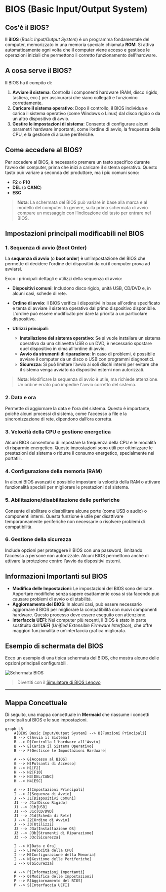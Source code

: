 # BIOS (Basic Input/Output System)

## Cos'è il BIOS?

Il **BIOS** (*Basic Input/Output System*) è un programma fondamentale del computer, memorizzato in una memoria speciale chiamata **ROM**. Si attiva automaticamente ogni volta che il computer viene acceso e gestisce le operazioni iniziali che permettono il corretto funzionamento dell'hardware.

## A cosa serve il BIOS?

Il BIOS ha il compito di:

1. **Avviare il sistema**: Controlla i componenti hardware (RAM, disco rigido, tastiera, ecc.) per assicurarsi che siano collegati e funzionino correttamente.
2. **Caricare il sistema operativo**: Dopo il controllo, il BIOS individua e carica il sistema operativo (come Windows o Linux) dal disco rigido o da un altro dispositivo di avvio.
3. **Gestire le impostazioni di sistema**: Consente di configurare alcuni parametri hardware importanti, come l’ordine di avvio, la frequenza della CPU, e la gestione di alcune periferiche.

## Come accedere al BIOS?

Per accedere al BIOS, è necessario premere un tasto specifico durante l’avvio del computer, prima che inizi a caricare il sistema operativo. Questo tasto può variare a seconda del produttore, ma i più comuni sono:

- **F2** o **F10**
- **DEL** (o **CANC**)
- **ESC**

> **Nota**: La schermata del BIOS può variare in base alla marca e al modello del computer. In genere, sulla prima schermata di avvio compare un messaggio con l’indicazione del tasto per entrare nel BIOS.

## Impostazioni principali modificabili nel BIOS

### 1. Sequenza di avvio (Boot Order)

La **sequenza di avvio** (o **boot order**) è un’impostazione del BIOS che permette di decidere l'ordine dei dispositivi da cui il computer prova ad avviarsi. 

Ecco i principali dettagli e utilizzi della sequenza di avvio:

- **Dispositivi comuni**: Includono disco rigido, unità USB, CD/DVD e, in alcuni casi, schede di rete.
  
- **Ordine di avvio**: Il BIOS verifica i dispositivi in base all'ordine specificato e tenta di avviare il sistema operativo dal primo dispositivo disponibile. L'ordine può essere modificato per dare la priorità a un particolare dispositivo.
  
- **Utilizzi principali**:

  - **Installazione del sistema operativo**: Se si vuole installare un sistema operativo da una chiavetta USB o un DVD, è necessario spostare quel dispositivo in cima all'ordine di avvio.
  - **Avvio da strumenti di riparazione**: In caso di problemi, è possibile avviare il computer da un disco o USB con programmi diagnostici.
  - **Sicurezza**: Si può limitare l’avvio ai soli dischi interni per evitare che il sistema venga avviato da dispositivi esterni non autorizzati.

> **Nota**: Modificare la sequenza di avvio è utile, ma richiede attenzione. Un ordine errato può impedire l'avvio corretto del sistema.

### 2. Data e ora

Permette di aggiornare la data e l'ora del sistema. Questo è importante, poiché alcuni processi di sistema, come l'accesso a file e la sincronizzazione di rete, dipendono dall’ora corretta.

### 3. Velocità della CPU e gestione energetica

Alcuni BIOS consentono di impostare la frequenza della CPU e le modalità di risparmio energetico. Queste impostazioni sono utili per ottimizzare le prestazioni del sistema o ridurre il consumo energetico, specialmente nei portatili.

### 4. Configurazione della memoria (RAM)

In alcuni BIOS avanzati è possibile impostare la velocità della RAM o attivare funzionalità speciali per migliorare le prestazioni del sistema.

### 5. Abilitazione/disabilitazione delle periferiche

Consente di abilitare o disabilitare alcune porte (come USB o audio) o componenti interni. Questa funzione è utile per disattivare temporaneamente periferiche non necessarie o risolvere problemi di compatibilità.

### 6. Gestione della sicurezza

Include opzioni per proteggere il BIOS con una password, limitando l’accesso a persone non autorizzate. Alcuni BIOS permettono anche di attivare la protezione contro l’avvio da dispositivi esterni.

## Informazioni Importanti sul BIOS

- **Modifica delle Impostazioni**: Le impostazioni del BIOS sono delicate. Apportare modifiche senza sapere esattamente cosa si sta facendo può causare problemi di avvio o di stabilità.
- **Aggiornamento del BIOS**: In alcuni casi, può essere necessario aggiornare il BIOS per migliorare la compatibilità con nuovi componenti hardware. Questo processo deve essere eseguito con attenzione.
- **Interfaccia UEFI**: Nei computer più recenti, il BIOS è stato in parte sostituito dall’**UEFI** (*Unified Extensible Firmware Interface*), che offre maggiori funzionalità e un’interfaccia grafica migliorata.

## Esempio di schermata del BIOS

Ecco un esempio di una tipica schermata del BIOS, che mostra alcune delle opzioni principali configurabili.

![Schermata BIOS](https://kmpic.asus.com/images/2022/07/21/e02270e4-b24f-4080-be10-674dde9db4f8.png)

> Divertiti con il [Simulatore di BIOS Lenovo](https://download.lenovo.com/bsco/index.html#/)

---

## Mappa Concettuale

Di seguito, una mappa concettuale in **Mermaid** che riassume i concetti principali sul BIOS e le sue impostazioni.

```mermaid
graph LR
    A[BIOS Basic Input/Output System] --> B[Funzioni Principali]
    B --> C[Avvia il Sistema]
    B --> D[Controlla l'Hardware all'Avvio]
    B --> E[Carica il Sistema Operativo]
    B --> F[Gestisce le Impostazioni Hardware]

    A --> G[Accesso al BIOS]
    G --> H[Pulsanti di Accesso]
    H --> H1[F2]
    H --> H2[F10]
    H --> H3[DEL/CANC]
    H --> H4[ESC]

    A --> I[Impostazioni Principali]
    I --> J[Sequenza di Avvio]
    J --> J1[Dispositivi Comuni]
    J1 --> J1a[Disco Rigido]
    J1 --> J1b[USB]
    J1 --> J1c[CD/DVD]
    J1 --> J1d[Scheda di Rete]
    J --> J2[Ordine di Avvio]
    J --> J3[Utilizzi]
    J3 --> J3a[Installazione OS]
    J3 --> J3b[Strumenti di Riparazione]
    J3 --> J3c[Sicurezza]

    I --> K[Data e Ora]
    I --> L[Velocità della CPU]
    I --> M[Configurazione della Memoria]
    I --> N[Gestione delle Periferiche]
    I --> O[Sicurezza]

    A --> P[Informazioni Importanti]
    P --> Q[Modifica delle Impostazioni]
    P --> R[Aggiornamento del BIOS]
    P --> S[Interfaccia UEFI]
```
